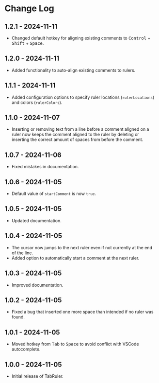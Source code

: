 # Change Log

## 1.2.1 - 2024-11-11
- Changed default hotkey for aligning existing comments to <kbd>Control</kbd> + <kbd>Shift</kbd> + <kbd>Space</kbd>.

## 1.2.0 - 2024-11-11
- Added functionality to auto-align existing comments to rulers.

## 1.1.1 - 2024-11-11
- Added configuration options to specify ruler locations (`rulerLocations`) and colors (`rulerColors`).

## 1.1.0 - 2024-11-07
- Inserting or removing text from a line before a comment aligned on a ruler now keeps the comment aligned to the ruler by deleting or inserting the correct amount of spaces from before the comment.

## 1.0.7 - 2024-11-06
- Fixed mistakes in documentation.

## 1.0.6 - 2024-11-05
- Default value of `startComment` is now `true`.

## 1.0.5 - 2024-11-05
- Updated documentation.

## 1.0.4 - 2024-11-05
- The cursor now jumps to the next ruler even if not currently at the end of the line.
- Added option to automatically start a comment at the next ruler.

## 1.0.3 - 2024-11-05
- Improved documentation.

## 1.0.2 - 2024-11-05
- Fixed a bug that inserted one more space than intended if no ruler was found.

## 1.0.1 - 2024-11-05
- Moved hotkey from <kbd>Tab</kbd> to <kbd>Space</kbd> to avoid conflict with VSCode autocomplete.

## 1.0.0 - 2024-11-05
- Initial release of TabRuler.